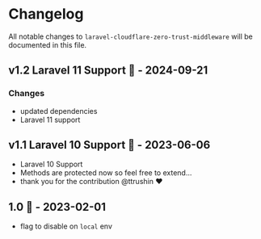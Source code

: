 # Changelog

All notable changes to `laravel-cloudflare-zero-trust-middleware` will be documented in this file.

## v1.2 Laravel 11 Support 💛 - 2024-09-21

### Changes

- updated dependencies
- Laravel 11 support

## v1.1 Laravel 10 Support 💙 - 2023-06-06

- Laravel 10 Support
- Methods are protected now so feel free to extend...
- thank you for the contribution @ttrushin ❤️

## 1.0 🎉 - 2023-02-01

- flag to disable on `local` env
